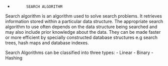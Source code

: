 *			SEARCH ALGORITHM
Search algorithm is an algorithm used to solve search problems. It retrieves information stored within a particular data structure. The appropriate search algorithm to use often depends on the data structure being searched and may also include prior knowledge about the data.
They can be made faster or more efficient by specially constructed database structures e.g search trees, hash maps and database indexes.

Search Algorithms can be classified into three types:
	- Linear
	- Binary
	- Hashing
